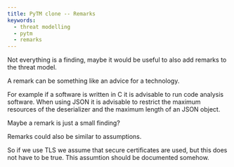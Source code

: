 ```yaml
---
title: PyTM clone -- Remarks
keywords: 
  - threat modelling
  - pytm 
  - remarks
---
```


Not everything is a finding, maybe it would be useful to also add remarks to the threat model.

A remark can be something like an advice for a technology.

For example if a software is written in C it is advisable to run code analysis software.
When using JSON it is advisable to restrict the maximum resources of the deserializer and the maximum length of an JSON object.

Maybe a remark is just a small finding?

Remarks could also be similar to assumptions.

So if we use TLS we assume that secure certificates are used, but this does not have to be true.
This assumtion should be documented somehow.
